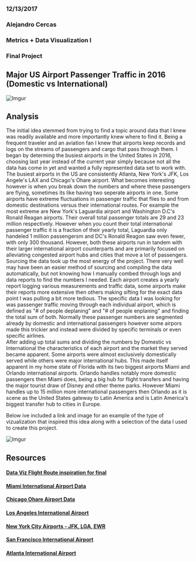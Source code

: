 ### 12/13/2017
### Alejandro Cercas
### Metrics + Data Visualization I
### Final Project

## Major US Airport Passenger Traffic in 2016 (Domestic vs International)



![Imgur](https://i.imgur.com/R6bUDct.jpg)

## Analysis
<p>The initial idea stemmed from trying to find a topic around data that I knew was readily available and more importantly knew where to find it. Being a frequent traveler and an aviation fan I knew that airports keep records and logs on the streams of passengers and cargo that pass through them. I began by determing the busiest airports in the United States in 2016, choosing last year instead of the current year simply because not all the data has come in yet and wanted a fully represented data set to work with.  
<br>The busiest airports in the US are consistently Atlanta, New York's JFK, Los Angele's LAX and Chicago's Ohare airport. What becomes interesting however is when you break down the numbers and where these passengers are flying, sometimes its like having two seperate airports in one. Some airports have extreme fluctuations in passenger traffic that flies to and from domestic destinations versus their international routes. For example the most extreme are New York's Laguardia airport and Washington D.C's Ronald Reagan airports. Their overall total passenger totals are 29 and 23 million respectively. However when you count their total international passenger traffic it is a fraction of their yearly total, Laguardia only handeled 1 million passengersm and DC's Ronald Reagon saw even fewer, with only 300 thousand. However, both these airports run in tandem with their larger international airport counterparts and are primarily focused on alleviating congested airport hubs and cities that move a lot of passengers.
<br>Sourcing the data took up the most energy of the project. There very well may have been an easier method of sourcing and compiling the data automatically, but not knowing how I manually combed through logs and data reports to find the numbers I needed. Each airport creates a yearly report logging various measurements and traffic data, some airports make their reports more extensive then others making sifting for the exact data point I was pulling a bit more tedious. The specific data I was looking for was passenger traffic moving through each individual airport, which is defined as "# of people deplaning" and "# of people enplaning" and finding the total sum of both. Normally these passenger numbers are segmented already by domestic and international passengers however some airpors made this trickier and instead were divided by specific terminals or even specific airlines. 
<br>After adding up total sums and dividing the numbers by Domestic vs International the characteristics of each airport and the market they served became apparent. Some airports were almost exclusively domestically served while others were major international hubs. This made itself apparent in my home state of Florida with its two biggest airports Miami and Orlando international airports. Orlando handles notably more domestic passengers then Miami does, being a big hub for flight transfers and having the major tourist draw of Disney and other theme parks. However Miami handles up to 15 million more international passengers then Orlando as it is scene as the United States gateway to Latin America and is Latin America's biggest transfer hub to cities in Europe.

Below ive included a link and image for an example of the type of vizualization that inspired this idea along with a selection of the data I used to create this project.
	
![Imgur](https://i.imgur.com/hkIsC6M.png)

## Resources

####  [Data Viz Flight Route inspiration for final](http://vega.github.io/vega-editor/?spec=airports)
####  [Miami International Airport Data](http://www.miami-airport.com/2016_traffic_report.asp)
####  [Chicago Ohare Airport Data](http://www.flychicago.com/SiteCollectionDocuments/Business/FactAndFigures/AirTraffic/1216%20ORD%20SUMMARY.pdf)
####  [Los Angeles International Airport](http://www.lawa.org/uploadedfiles/LAX/statistics/tcom-1216.pdf)
####  [New York City Airports - JFK, LGA, EWR](https://www.panynj.gov/airports/pdf-traffic/ATR2016.pdf)
####  [San Francisco International Airport](http://media.flysfo.com.s3.amazonaws.com/media/sfo/media/air-traffic/as201612.pdf)
####  [Atlanta International Airport](http://www.atl.com/wp-content/uploads/2017/02/ATL-Traffic-Report-Dec-2016.pdf)
